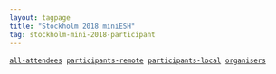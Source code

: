 ```yaml
---
layout: tagpage
title: "Stockholm 2018 miniESH"
tag: stockholm-mini-2018-participant
---
```

<a href="/tag/stockholm-mini-2018"><code><nobr>all-attendees</nobr></code></a>&nbsp;
<a href="/tag/stockholm-mini-2018-remote"><code><nobr>participants-remote</nobr></code></a>&nbsp;
<a href="/tag/stockholm-mini-2018-participant"><code><nobr>participants-local</nobr></code></a>&nbsp;
<a href="/tag/stockholm-mini-2018-organiser"><code><nobr>organisers</nobr></code></a>